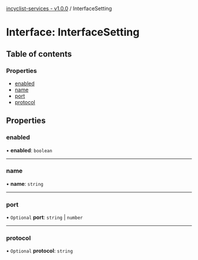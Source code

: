 [incyclist-services - v1.0.0](../README.md) / InterfaceSetting

# Interface: InterfaceSetting

## Table of contents

### Properties

- [enabled](InterfaceSetting.md#enabled)
- [name](InterfaceSetting.md#name)
- [port](InterfaceSetting.md#port)
- [protocol](InterfaceSetting.md#protocol)

## Properties

### enabled

• **enabled**: `boolean`

___

### name

• **name**: `string`

___

### port

• `Optional` **port**: `string` \| `number`

___

### protocol

• `Optional` **protocol**: `string`

